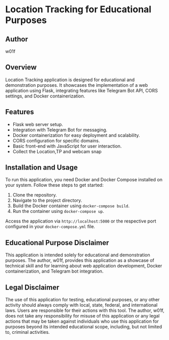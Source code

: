 # Location Tracking for Educational Purposes

## Author
w01f

## Overview
Location Tracking application is designed for educational and demonstration purposes. It showcases the implementation of a web application using Flask, integrating features like Telegram Bot API, CORS settings, and Docker containerization.

## Features
- Flask web server setup.
- Integration with Telegram Bot for messaging.
- Docker containerization for easy deployment and scalability.
- CORS configuration for specific domains.
- Basic front-end with JavaScript for user interaction.
- Collect the Location,TP and webcam snap

## Installation and Usage
To run this application, you need Docker and Docker Compose installed on your system. Follow these steps to get started:
1. Clone the repository.
2. Navigate to the project directory.
3. Build the Docker container using `docker-compose build`.
4. Run the container using `docker-compose up`.

Access the application via `http://localhost:5000` or the respective port configured in your `docker-compose.yml` file.

## Educational Purpose Disclaimer
This application is intended solely for educational and demonstration purposes. The author, w01f, provides this application as a showcase of technical skill and for learning about web application development, Docker containerization, and Telegram bot integration.

## Legal Disclaimer
The use of this application for testing, educational purposes, or any other activity should always comply with local, state, federal, and international laws. Users are responsible for their actions with this tool. The author, w01f, does not take any responsibility for misuse of this application or any legal actions that may be taken against individuals who use this application for purposes beyond its intended educational scope, including, but not limited to, criminal activities.
